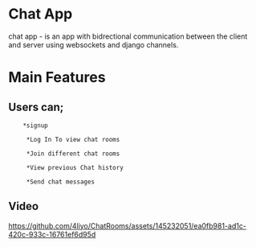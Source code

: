 # Chat App

chat app - is an app with bidrectional communication between the client and server using websockets and django channels.

# Main Features <br>
  ## Users can;

        *signup
         
         *Log In To view chat rooms
         
         *Join different chat rooms
         
         *View previous Chat history
         
         *Send chat messages
  
  
## Video 





https://github.com/4liyo/ChatRooms/assets/145232051/ea0fb981-ad1c-420c-933c-16761ef6d95d



